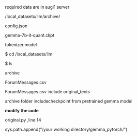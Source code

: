 required data are in augi1 server

/local_datasets/llm/archive/

config.json

gemma-7b-it-quant.ckpt

tokenizer.model



 $ cd /local_datasets/llm
 
 $ ls
 
 archive
 
 ForumMessages.csv
 



ForumMessages.csv include original_texts

archive folder includecheckpoint from pretrained gemma model



**modify the code**

original.py ,line 14

sys.path.append("/your working directory/gemma_pytorch/")



